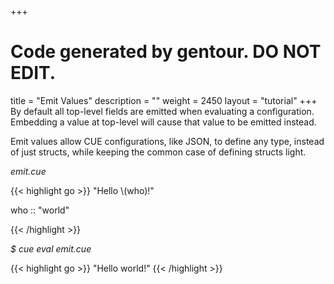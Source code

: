 +++
# Code generated by gentour. DO NOT EDIT.
title = "Emit Values"
description = ""
weight = 2450
layout = "tutorial"
+++
By default all top-level fields are emitted when evaluating a configuration.
Embedding a value at top-level will cause that value to be emitted instead.

Emit values allow CUE configurations, like JSON,
to define any type, instead of just structs, while keeping the common case
of defining structs light.


<a id="td-block-padding" class="td-offset-anchor"></a>
<section class="row td-box td-box--white td-box--gradient td-box--height-auto">
<div class="col-lg-6 mr-0">
<i>emit.cue</i>
<p>
{{< highlight go >}}
"Hello \(who)!"

who :: "world"

{{< /highlight >}}
<br>
</div>

<div class="col-lg-6 ml-0"><i>$ cue eval emit.cue</i>
<p>
{{< highlight go >}}
"Hello world!"
{{< /highlight >}}
</div>
</section>